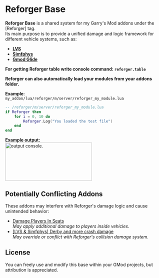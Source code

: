 # Reforger Base  
**Reforger Base** is a shared system for my Garry's Mod addons under the [Reforger] tag.  
Its main purpose is to provide a unified damage and logic framework for different vehicle systems, such as:

- **[LVS](https://github.com/SpaxscE/lvs_base)**
- **[Simfphys](https://github.com/SpaxscE/simfphys_base)** 
- **[Gmod Glide](https://github.com/StyledStrike/gmod-glide)**

**For getting Reforger table write console command: `reforger.table`**

**Reforger can also automatically load your modules from your addons folder.**

**Example**:  
`my_addon/lua/reforger/m/server/reforger_my_module.lua`
```lua
-- /reforger/m/server/reforger_my_module.lua
if Reforger then
    for i = 0, 10 do
        Reforger.Log("You loaded the test file")
    end
end
```  
**Example output:**  
<img width="277" height="122" alt="output console." src="https://github.com/user-attachments/assets/7d81278f-bc11-4919-944f-b199345c5f3e" />

## Potentially Conflicting Addons  
These addons may interfere with Reforger's damage logic and cause unintended behavior:  
- [Damage Players In Seats](https://steamcommunity.com/sharedfiles/filedetails/?id=428278317)  
  _May apply additional damage to players inside vehicles._  
- [[LVS & Simfphys] Derby and more crash damage](https://steamcommunity.com/sharedfiles/filedetails/?id=3327523626)  
  _May override or conflict with Reforger's collision damage system._

## License  
You can freely use and modify this base within your GMod projects, but attribution is appreciated.
